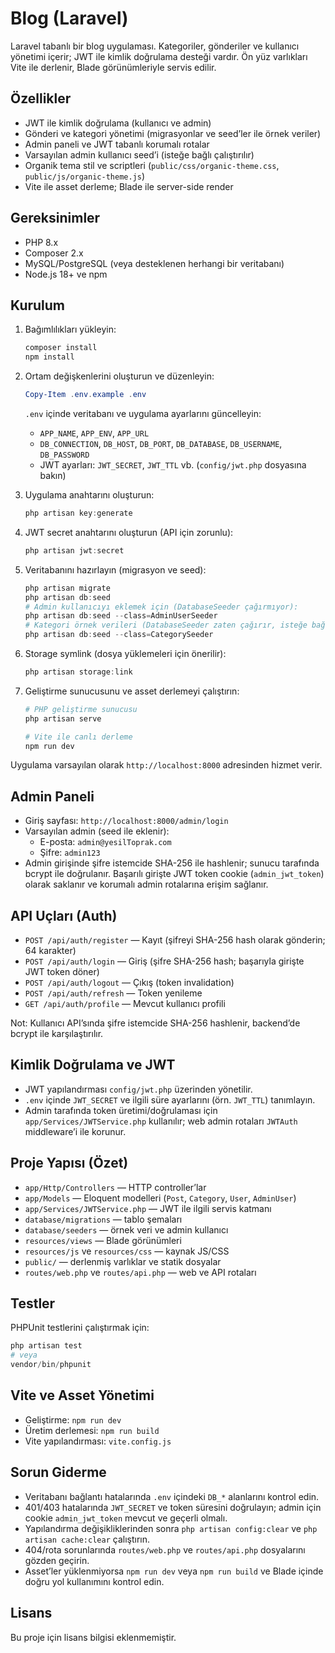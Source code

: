 # Blog (Laravel)

Laravel tabanlı bir blog uygulaması. Kategoriler, gönderiler ve kullanıcı yönetimi içerir; JWT ile kimlik doğrulama desteği vardır. Ön yüz varlıkları Vite ile derlenir, Blade görünümleriyle servis edilir.

## Özellikler

- JWT ile kimlik doğrulama (kullanıcı ve admin)
- Gönderi ve kategori yönetimi (migrasyonlar ve seed’ler ile örnek veriler)
- Admin paneli ve JWT tabanlı korumalı rotalar
- Varsayılan admin kullanıcı seed’i (isteğe bağlı çalıştırılır)
- Organik tema stil ve scriptleri (`public/css/organic-theme.css`, `public/js/organic-theme.js`)
- Vite ile asset derleme; Blade ile server-side render

## Gereksinimler

- PHP 8.x
- Composer 2.x
- MySQL/PostgreSQL (veya desteklenen herhangi bir veritabanı)
- Node.js 18+ ve npm

## Kurulum

1. Bağımlılıkları yükleyin:

   ```powershell
   composer install
   npm install
   ```

2. Ortam değişkenlerini oluşturun ve düzenleyin:

   ```powershell
   Copy-Item .env.example .env
   ```

   `.env` içinde veritabanı ve uygulama ayarlarını güncelleyin:

   - `APP_NAME`, `APP_ENV`, `APP_URL`
   - `DB_CONNECTION`, `DB_HOST`, `DB_PORT`, `DB_DATABASE`, `DB_USERNAME`, `DB_PASSWORD`
   - JWT ayarları: `JWT_SECRET`, `JWT_TTL` vb. (`config/jwt.php` dosyasına bakın)

3. Uygulama anahtarını oluşturun:

   ```powershell
   php artisan key:generate
   ```

4. JWT secret anahtarını oluşturun (API için zorunlu):

   ```powershell
   php artisan jwt:secret
   ```

5. Veritabanını hazırlayın (migrasyon ve seed):

   ```powershell
   php artisan migrate
   php artisan db:seed
   # Admin kullanıcıyı eklemek için (DatabaseSeeder çağırmıyor):
   php artisan db:seed --class=AdminUserSeeder
   # Kategori örnek verileri (DatabaseSeeder zaten çağırır, isteğe bağlı):
   php artisan db:seed --class=CategorySeeder
   ```

6. Storage symlink (dosya yüklemeleri için önerilir):

   ```powershell
   php artisan storage:link
   ```

7. Geliştirme sunucusunu ve asset derlemeyi çalıştırın:

   ```powershell
   # PHP geliştirme sunucusu
   php artisan serve

   # Vite ile canlı derleme
   npm run dev
   ```

Uygulama varsayılan olarak `http://localhost:8000` adresinden hizmet verir.

## Admin Paneli

- Giriş sayfası: `http://localhost:8000/admin/login`
- Varsayılan admin (seed ile eklenir):
  - E-posta: `admin@yesilToprak.com`
  - Şifre: `admin123`
- Admin girişinde şifre istemcide SHA-256 ile hashlenir; sunucu tarafında bcrypt ile doğrulanır. Başarılı girişte JWT token cookie (`admin_jwt_token`) olarak saklanır ve korumalı admin rotalarına erişim sağlanır.

## API Uçları (Auth)

- `POST /api/auth/register` — Kayıt (şifreyi SHA-256 hash olarak gönderin; 64 karakter)
- `POST /api/auth/login` — Giriş (şifre SHA-256 hash; başarıyla girişte JWT token döner)
- `POST /api/auth/logout` — Çıkış (token invalidation)
- `POST /api/auth/refresh` — Token yenileme
- `GET /api/auth/profile` — Mevcut kullanıcı profili

Not: Kullanıcı API’sında şifre istemcide SHA-256 hashlenir, backend’de bcrypt ile karşılaştırılır.

## Kimlik Doğrulama ve JWT

- JWT yapılandırması `config/jwt.php` üzerinden yönetilir.
- `.env` içinde `JWT_SECRET` ve ilgili süre ayarlarını (örn. `JWT_TTL`) tanımlayın.
- Admin tarafında token üretimi/doğrulaması için `app/Services/JWTService.php` kullanılır; web admin rotaları `JWTAuth` middleware’i ile korunur.

## Proje Yapısı (Özet)

- `app/Http/Controllers` — HTTP controller’lar
- `app/Models` — Eloquent modelleri (`Post`, `Category`, `User`, `AdminUser`)
- `app/Services/JWTService.php` — JWT ile ilgili servis katmanı
- `database/migrations` — tablo şemaları
- `database/seeders` — örnek veri ve admin kullanıcı
- `resources/views` — Blade görünümleri
- `resources/js` ve `resources/css` — kaynak JS/CSS
- `public/` — derlenmiş varlıklar ve statik dosyalar
- `routes/web.php` ve `routes/api.php` — web ve API rotaları

## Testler

PHPUnit testlerini çalıştırmak için:

```powershell
php artisan test
# veya
vendor/bin/phpunit
```

## Vite ve Asset Yönetimi

- Geliştirme: `npm run dev`
- Üretim derlemesi: `npm run build`
- Vite yapılandırması: `vite.config.js`

## Sorun Giderme

- Veritabanı bağlantı hatalarında `.env` içindeki `DB_*` alanlarını kontrol edin.
- 401/403 hatalarında `JWT_SECRET` ve token süresini doğrulayın; admin için cookie `admin_jwt_token` mevcut ve geçerli olmalı.
- Yapılandırma değişikliklerinden sonra `php artisan config:clear` ve `php artisan cache:clear` çalıştırın.
- 404/rota sorunlarında `routes/web.php` ve `routes/api.php` dosyalarını gözden geçirin.
- Asset’ler yüklenmiyorsa `npm run dev` veya `npm run build` ve Blade içinde doğru yol kullanımını kontrol edin.

## Lisans

Bu proje için lisans bilgisi eklenmemiştir.